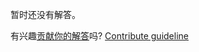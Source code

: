 
暂时还没有解答。

有兴趣[贡献你的解答](https://github.com/BFEdev/BFE.dev-solutions/blob/main/question/offline-support_zh.md)吗? [Contribute guideline](https://github.com/BFEdev/BFE.dev-solutions#how-to-contribute)
